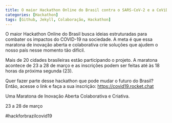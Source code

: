 ```yaml
---
title: O maior Hackathon Online do Brasil contra o SARS-CoV-2 e a CoViD-19
categories: [Hackathon]
tags: [Github, Jekyll, Colaboração, Hackathon]
---
```


O maior Hackathon Online do Brasil busca ideias estruturadas para combater os impactos do COVID-19 na sociedade. A meta é que essa maratona de inovação aberta e colaborativa crie soluções que ajudem o nosso país nesse momento tão difícil. 

<!--more-->

Mais de 20 cidades brasileiras estão participando o projeto. A maratona acontece de 23 a 28 de março e as inscrições podem ser feitas até às 18 horas da próxima segunda (23).

Quer fazer parte desse hackathon que pode mudar o futuro do Brasil? Então, acesse o link e faça a sua inscrição: https://covid19.rocket.chat

Uma Maratona de Inovação Aberta Colaborativa e Criativa.

23 a 28 de março

#hackforbrazilcovid19
